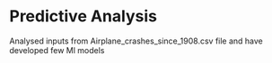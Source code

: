 # Predictive Analysis
Analysed inputs from Airplane_crashes_since_1908.csv file and have developed few Ml models
